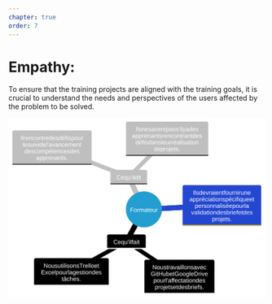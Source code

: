 ```yaml
---
chapter: true
order: 7
---
```


<a id="Empathy"></a>

# **Empathy:**

To ensure that the training projects are aligned with the training goals, it is crucial to understand the needs and perspectives of the users affected by the problem to be solved.

![empathy_card_pkg_validations](../assets/empathy_card_pkg_validations.svg)
